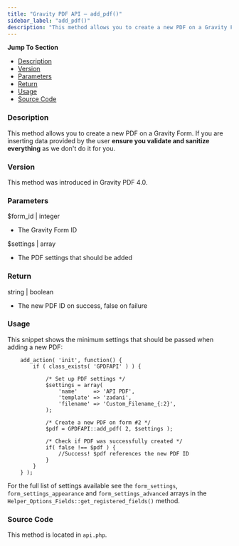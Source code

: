 ```yaml
---
title: "Gravity PDF API – add_pdf()"
sidebar_label: "add_pdf()"
description: "This method allows you to create a new PDF on a Gravity Form. Just ensure you sanitise and validate any user input."
---
```


**Jump To Section**

-   [Description](#description)
-   [Version](#version)
-   [Parameters](#parameters)
-   [Return](#return)
-   [Usage](#usage)
-   [Source Code](#source-code)

### Description 

This method allows you to create a new PDF on a Gravity Form. If you are inserting data provided by the user **ensure you validate and sanitize everything** as we don't do it for you.

### Version 

This method was introduced in Gravity PDF 4.0.

### Parameters 

$form\_id \| integer
* The Gravity Form ID

$settings \| array
* The PDF settings that should be added

### Return 

string \| boolean
* The new PDF ID on success, false on failure

### Usage 

This snippet shows the minimum settings that should be passed when adding a new PDF:

```
    add_action( 'init', function() {
        if ( class_exists( 'GPDFAPI' ) ) {

            /* Set up PDF settings */
            $settings = array(
                'name'     => 'API PDF',
                'template' => 'zadani',
                'filename' => 'Custom_Filename_{:2}',
            );

            /* Create a new PDF on form #2 */
            $pdf = GPDFAPI::add_pdf( 2, $settings );

            /* Check if PDF was successfully created */
            if( false !== $pdf ) {
                //Success! $pdf references the new PDF ID
            }
        }
    } );
```

For the full list of settings available see the `form_settings`, `form_settings_appearance` and `form_settings_advanced` arrays in the `Helper_Options_Fields::get_registered_fields()` method.

### Source Code 

This method is located in `api.php`.
